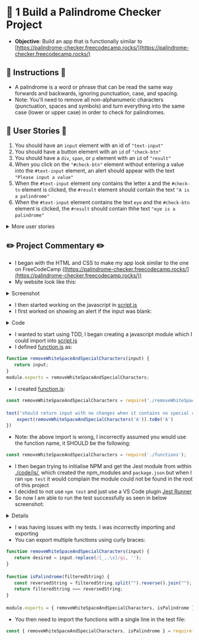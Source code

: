 # 🚧 1 Build a Palindrome Checker Project

* **Objective**: Build an app that is functionally similar to [https://palindrome-checker.freecodecamp.rocks/](https://palindrome-checker.freecodecamp.rocks/)

## 📜 Instructions 📜

* A palindrome is a word or phrase that can be read the same way forwards and backwards, ignoring punctuation, case, and spacing.
* Note: You'll need to remove all non-alphanumeric characters (punctuation, spaces and symbols) and turn everything into the same case (lower or upper case) in order to check for palindromes.

## 📖 User Stories 📖 

1. You should have an `input` element with an id of `"text-input"`
2. You should have a button element with an `id` of `"check-btn"`
3. You should have a `div`, `span`, or `p` element with an `id` of `"result"`
4. When you click on the `"#check-btn"` element without entering a value into the `#text-input` element, an alert should appear with the text `"Please input a value"`
5. When the `#text-input` element ony contains the letter `A` and the `#check-tn` element is clicked, the `#result` element should contain the text `"A is a palindrome"`
6. When the `#text-input` element contains the text `eye` and the `#check-btn` element is clicked, the `#result` should contain thhe text `"eye is a palindrome"`

<details>
<summary>More user stories</summary>

7. When the `#text-input` element contains the text `_eye` and the `#check-btn` element is clicked, the `#result` element should contain the text `"_eye is a palindrome"`
8. When the `#text-input` element contains the text `race car` and the `#check-btn` element is clicked, the `#result` element should contain the text `"race car is a palindrome"`
9.  When the `#text-input` element contains the text not a palindrome and the `#check-btn` element is clicked, the `#result` element should contain the text `"not a palindrome is not a palindrome"`
10. When the `#text-input` element contains the text `A man, a plan, a canal. Panama` and the `#check-btn` element is clicked, the `#result` element should contain the text `"A man, a plan, a canal. Panama is a palindrome"`
11. When the `#text-input` element contains the text `never odd or even` and the `#check-btn element` is clicked, the `#result` element should contain the text `"never odd or even is a palindrome"`
12. When the `#text-input` element contains the text `nope ` and the `#check-btn element` is clicked, the `#result` element should contain the text `"nope is not a palindrome"`
13. When the `#text-input` element contains the text `almostomla` and the `#check-btn element` is clicked, the `#result` element should contain the text `"almostomla is not a palindrome"`
14. When the `#text-input` element contains the text `My age is 0, 0 si ega ym.` and the `#check-btn element` is clicked, the `#result` element should contain the text `"My age is 0, 0 si ega ym. is a palindrome"`
15. When the `#text-input` element contains the text ` 1 eye for of 1 eye.` and the `#check-btn element` is clicked, the `#result` element should contain the text `"1 eye for of 1 eye. is not a palindrome"`
16. When the `#text-input` element contains the text `0_0 (: /-\ :) 0-0` and the `#check-btn element` is clicked, the `#result` element should contain the text `"0_0 (: /-\ :) 0-0 is a palindrome"`
17. When the `#text-input` element contains the text `five|\_/|four` and the `#check-btn element` is clicked, the `#result` element should contain the text `"five|\_/|four is not a palindrome"`
</details>

## ✏️ Project Commentary ✏️
* I began with the HTML and CSS to make my app look similar to the one on FreeCodeCamp ([https://palindrome-checker.freecodecamp.rocks/](https://palindrome-checker.freecodecamp.rocks/))
* My website look like this:
<details>
<summary>Screenshot</summary>

![](./screenshots/2024-09-25-10-54-37.png)

<hr>
</details>

* I then started working on the javascript in [script.js](./code/script.js)
* I first worked on showing an alert if the input was blank:
<details>
<summary>Code</summary>

```js
/* getting the form element, so i cann listen to when 
   it is submitted
*/
const palindromeChecker = document.getElementById("palindrome-checker");
const textInput = document.getElementById("text-input").value

palindromeChecker.addEventListener("submit", palindromeCheck);

function palindromeCheck(e) {
   e.preventDefault(); // stop form from being submitted

   console.log("check clicked")
   console.log(textInput)

   if (textInput.length === 0) 
      alert("Please input a value")
}
```
</summary>
</details>

* I wanted to start using TDD, I began creating a javascript module which I could import into [script.js](./code/script.js)
* I defined [function.js](./code/js/functions.js) as:
```js
function removeWhiteSpaceAndSpecialCharacters(input) {
   return input;
}
module.exports = removeWhiteSpaceAndSpecialCharacters;
```
* I created [function.js](./code/js/functions.test.js):
```js
const removeWhiteSpaceAndSpecialCharacters = require('./removeWhiteSpaceAndSpecialCharacters');

test('should return input with no changes when it contains no special characters', ()=> {
    expect(removeWhiteSpaceAndSpecialCharacters('A')).toBe('A')
})
```
* Note: the above import is wrong, I incorrectly assumed you would use the function name, it SHOULD be the following:
```js
const removeWhiteSpaceAndSpecialCharacters = require('./functions');
```
* I then began trying to initialise NPM and get the Jest module from within [./code/js/](./code/js/), which created the npm_modules and `package.json` but when I ran `npm test` it would complain the module could not be found in the root of this project
* I decided to not use `npm test` and just use a VS Code plugin [Jest Runner](https://marketplace.visualstudio.com/items?itemName=firsttris.vscode-jest-runner)
* So now I am able to run the test successfully as seen in below screenshot:
<details>

![](./screenshots/2024-09-25-11-28-10.png)

</details>

* I was having issues with my tests. I was incorrectly importing and exporting
* You can export multiple functions using curly braces:
```js
function removeWhiteSpaceAndSpecialCharacters(input) {
   return desired = input.replace(/[_,.\s]/gi, '');
}

function isPalindrome(filteredString) {
   const reversedString = filteredString.split("").reverse().join("");
   return filteredString === reversedString;
}

module.exports = { removeWhiteSpaceAndSpecialCharacters, isPalindrome }
```
* You then need to import the functions with a single line in the test file:
```js
const { removeWhiteSpaceAndSpecialCharacters, isPalindrome } = require('./functions');
```